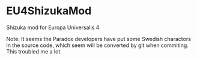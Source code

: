 # EU4ShizukaMod
Shizuka mod for Europa Universalis 4

Note:
It seems the Paradox developers have put some Swedish charactors in the source code, which seem will be converted by git when commiting. This troubled me a lot.